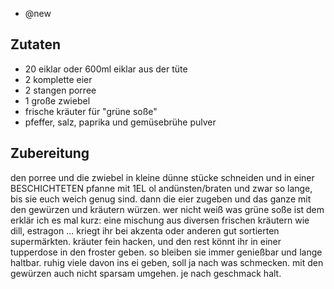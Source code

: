 - @new

## Zutaten
- 20 eiklar oder 600ml eiklar aus der tüte
- 2 komplette eier
- 2 stangen porree
- 1 große zwiebel
- frische kräuter für "grüne soße"
- pfeffer, salz, paprika und gemüsebrühe pulver

## Zubereitung
den porree und die zwiebel in kleine dünne stücke schneiden und in einer BESCHICHTETEN pfanne mit 1EL ol andünsten/braten und zwar so lange, bis sie euch weich genug sind.
dann die eier zugeben und das ganze mit den gewürzen und kräutern würzen. wer nicht weiß was grüne soße ist dem erklär ich es mal kurz:
eine mischung aus diversen frischen kräutern wie dill, estragon ...
kriegt ihr bei akzenta oder anderen gut sortierten supermärkten. kräuter fein hacken, und den rest könnt ihr in einer tupperdose in den froster geben. so bleiben sie immer genießbar und lange haltbar.
ruhig viele davon ins ei geben, soll ja nach was schmecken. mit den gewürzen auch nicht sparsam umgehen. je nach geschmack halt.


